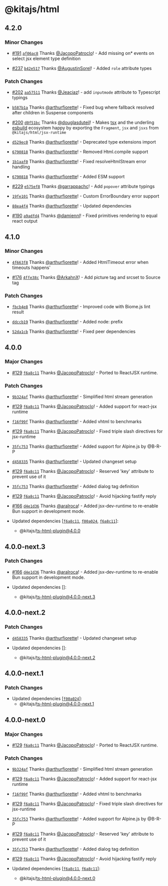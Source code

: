 # @kitajs/html

## 4.2.0

### Minor Changes

- [#191](https://github.com/kitajs/html/pull/191)
  [`af06ac8`](https://github.com/kitajs/html/commit/af06ac88a066c61cf66c0a0667a942a7bf2c5dd9)
  Thanks [@JacopoPatroclo](https://github.com/JacopoPatroclo)! - Add missing on\* events
  on select jsx element type definition

- [#237](https://github.com/kitajs/html/pull/237)
  [`b42e517`](https://github.com/kitajs/html/commit/b42e517fdd33f87668bfb8dd84e9d5221273b8f5)
  Thanks [@AugustinSorel](https://github.com/AugustinSorel)! - Added `role` attribute
  types

### Patch Changes

- [#202](https://github.com/kitajs/html/pull/202)
  [`aa57511`](https://github.com/kitajs/html/commit/aa57511644f2a082739da65591964e34482df2b0)
  Thanks [@Jeaciaz](https://github.com/Jeaciaz)! - add `inputmode` attribute to Typescript
  typings

- [`b587b1a`](https://github.com/kitajs/html/commit/b587b1afc4cdc2d6b1d9580ca3a289e1e49edb3d)
  Thanks [@arthurfiorette](https://github.com/arthurfiorette)! - Fixed bug where fallback
  resolved after children in Suspense components

- [#200](https://github.com/kitajs/html/pull/200)
  [`d0f51bc`](https://github.com/kitajs/html/commit/d0f51bcf1ecc6bd57b16247a18415f220fb3082b)
  Thanks [@douglasduteil](https://github.com/douglasduteil)! - Makes
  [tsx](https://www.npmjs.com/package/tsx) and the underling
  [esbuild](https://esbuild.github.io/) ecosystem happy by exporting the `Fragment`, `jsx`
  and `jsxs` from `@kitajs/html/jsx-runtime`

- [`d529ec0`](https://github.com/kitajs/html/commit/d529ec009041bbf9c88f86eedbe2c9c39973f8ee)
  Thanks [@arthurfiorette](https://github.com/arthurfiorette)! - Deprecated type
  extensions import

- [`6790818`](https://github.com/kitajs/html/commit/6790818c4c694a9816bf7ccddc39779fa3afc8d1)
  Thanks [@arthurfiorette](https://github.com/arthurfiorette)! - Removed Html.compile
  support

- [`1b1aaf0`](https://github.com/kitajs/html/commit/1b1aaf0bbdefa6b2592e479c648251eb6e317330)
  Thanks [@arthurfiorette](https://github.com/arthurfiorette)! - Fixed resolveHtmlStream
  error handling

- [`6790818`](https://github.com/kitajs/html/commit/6790818c4c694a9816bf7ccddc39779fa3afc8d1)
  Thanks [@arthurfiorette](https://github.com/arthurfiorette)! - Added ESM support

- [#229](https://github.com/kitajs/html/pull/229)
  [`e575ef8`](https://github.com/kitajs/html/commit/e575ef8a23b73ff05599d791fb0355f6c8c75386)
  Thanks [@garrappachc](https://github.com/garrappachc)! - Add `popover` attribute typings

- [`19fe101`](https://github.com/kitajs/html/commit/19fe1019068d2d7b1af52b654e270851ffd38622)
  Thanks [@arthurfiorette](https://github.com/arthurfiorette)! - Custom ErrorBoundary
  error support

- [`88ea4f4`](https://github.com/kitajs/html/commit/88ea4f4e405a96b95103fe000a2d157cbad5b806)
  Thanks [@arthurfiorette](https://github.com/arthurfiorette)! - Updated dependencies

- [#190](https://github.com/kitajs/html/pull/190)
  [`a9adfd4`](https://github.com/kitajs/html/commit/a9adfd4bcf76d9412970789e1255d6dbeb863026)
  Thanks [@damiennl](https://github.com/damiennl)! - Fixed primitives rendering to equal
  react output

## 4.1.0

### Minor Changes

- [`4f663f8`](https://github.com/kitajs/html/commit/4f663f879e9c696ec50bb40599b41431e60f0b34)
  Thanks [@arthurfiorette](https://github.com/arthurfiorette)! - Added HtmlTimeout error
  when timeouts happens'

- [#176](https://github.com/kitajs/html/pull/176)
  [`4ffe38c`](https://github.com/kitajs/html/commit/4ffe38cbff2cfcd5277f064f8c60a240cc2f10ea)
  Thanks [@ArkahnX](https://github.com/ArkahnX)! - Add picture tag and srcset to Source
  tag

### Patch Changes

- [`fbcb4e8`](https://github.com/kitajs/html/commit/fbcb4e85803560cba4ac459bcd6d1b4dc72776e3)
  Thanks [@arthurfiorette](https://github.com/arthurfiorette)! - Improved code with
  Biome.js lint result

- [`ddccb19`](https://github.com/kitajs/html/commit/ddccb19cba4c7033af6761178e68a416a465c852)
  Thanks [@arthurfiorette](https://github.com/arthurfiorette)! - Added node: prefix

- [`52da1cb`](https://github.com/kitajs/html/commit/52da1cb7f3480d7b335abcd35accd0e1608c3928)
  Thanks [@arthurfiorette](https://github.com/arthurfiorette)! - Fixed peer dependencies

## 4.0.0

### Major Changes

- [#129](https://github.com/kitajs/html/pull/129)
  [`f6a8c11`](https://github.com/kitajs/html/commit/f6a8c1184039ae6168b4890e094a6ffd434c45ca)
  Thanks [@JacopoPatroclo](https://github.com/JacopoPatroclo)! - Ported to ReactJSX
  runtime.

### Patch Changes

- [`9b324af`](https://github.com/kitajs/html/commit/9b324afaf28e5accc27469e02527cd8c1c7d2608)
  Thanks [@arthurfiorette](https://github.com/arthurfiorette)! - Simplified html stream
  generation

- [#129](https://github.com/kitajs/html/pull/129)
  [`f6a8c11`](https://github.com/kitajs/html/commit/f6a8c1184039ae6168b4890e094a6ffd434c45ca)
  Thanks [@JacopoPatroclo](https://github.com/JacopoPatroclo)! - Added support for
  react-jsx runtime

- [`f16f99f`](https://github.com/kitajs/html/commit/f16f99f1e8ebbc917dc86e587e5c5a49bb93a2dd)
  Thanks [@arthurfiorette](https://github.com/arthurfiorette)! - Added vhtml to benchmarks

- [#129](https://github.com/kitajs/html/pull/129)
  [`f6a8c11`](https://github.com/kitajs/html/commit/f6a8c1184039ae6168b4890e094a6ffd434c45ca)
  Thanks [@JacopoPatroclo](https://github.com/JacopoPatroclo)! - Fixed triple slash
  directives for jsx-runtime

- [`35fc753`](https://github.com/kitajs/html/commit/35fc753e23391d97a44f867833038c0e9f66cf37)
  Thanks [@arthurfiorette](https://github.com/arthurfiorette)! - Added support for
  Alpine.js by @B-R-P

- [`d458335`](https://github.com/kitajs/html/commit/d458335a2988a3f9a758afc9e6b29ed91d35eb69)
  Thanks [@arthurfiorette](https://github.com/arthurfiorette)! - Updated changeset setup

- [#129](https://github.com/kitajs/html/pull/129)
  [`f6a8c11`](https://github.com/kitajs/html/commit/f6a8c1184039ae6168b4890e094a6ffd434c45ca)
  Thanks [@JacopoPatroclo](https://github.com/JacopoPatroclo)! - Reserved 'key' attribute
  to prevent use of it

- [`35fc753`](https://github.com/kitajs/html/commit/35fc753e23391d97a44f867833038c0e9f66cf37)
  Thanks [@arthurfiorette](https://github.com/arthurfiorette)! - Added dialog tag
  definition

- [#129](https://github.com/kitajs/html/pull/129)
  [`f6a8c11`](https://github.com/kitajs/html/commit/f6a8c1184039ae6168b4890e094a6ffd434c45ca)
  Thanks [@JacopoPatroclo](https://github.com/JacopoPatroclo)! - Avoid hijacking fastify
  reply

- [#166](https://github.com/kitajs/html/pull/166)
  [`d4e1d36`](https://github.com/kitajs/html/commit/d4e1d3616bd32a671ad1ea81d92c948b865e9693)
  Thanks [@aralroca](https://github.com/aralroca)! - Added jsx-dev-runtime to re-enable
  Bun support in development mode.

- Updated dependencies
  [[`f6a8c11`](https://github.com/kitajs/html/commit/f6a8c1184039ae6168b4890e094a6ffd434c45ca),
  [`f00a024`](https://github.com/kitajs/html/commit/f00a024b7c289ae5543442c3c6cd4d1d0373e386),
  [`f6a8c11`](https://github.com/kitajs/html/commit/f6a8c1184039ae6168b4890e094a6ffd434c45ca)]:
  - @kitajs/ts-html-plugin@4.0.0

## 4.0.0-next.3

### Patch Changes

- [#166](https://github.com/kitajs/html/pull/166)
  [`d4e1d36`](https://github.com/kitajs/html/commit/d4e1d3616bd32a671ad1ea81d92c948b865e9693)
  Thanks [@aralroca](https://github.com/aralroca)! - Added jsx-dev-runtime to re-enable
  Bun support in development mode.

- Updated dependencies []:
  - @kitajs/ts-html-plugin@4.0.0-next.3

## 4.0.0-next.2

### Patch Changes

- [`d458335`](https://github.com/kitajs/html/commit/d458335a2988a3f9a758afc9e6b29ed91d35eb69)
  Thanks [@arthurfiorette](https://github.com/arthurfiorette)! - Updated changeset setup

- Updated dependencies []:
  - @kitajs/ts-html-plugin@4.0.0-next.2

## 4.0.0-next.1

### Patch Changes

- Updated dependencies
  [[`f00a024`](https://github.com/kitajs/html/commit/f00a024b7c289ae5543442c3c6cd4d1d0373e386)]:
  - @kitajs/ts-html-plugin@4.0.0-next.1

## 4.0.0-next.0

### Major Changes

- [#129](https://github.com/kitajs/html/pull/129)
  [`f6a8c11`](https://github.com/kitajs/html/commit/f6a8c1184039ae6168b4890e094a6ffd434c45ca)
  Thanks [@JacopoPatroclo](https://github.com/JacopoPatroclo)! - Ported to ReactJSX
  runtime.

### Patch Changes

- [`9b324af`](https://github.com/kitajs/html/commit/9b324afaf28e5accc27469e02527cd8c1c7d2608)
  Thanks [@arthurfiorette](https://github.com/arthurfiorette)! - Simplified html stream
  generation

- [#129](https://github.com/kitajs/html/pull/129)
  [`f6a8c11`](https://github.com/kitajs/html/commit/f6a8c1184039ae6168b4890e094a6ffd434c45ca)
  Thanks [@JacopoPatroclo](https://github.com/JacopoPatroclo)! - Added support for
  react-jsx runtime

- [`f16f99f`](https://github.com/kitajs/html/commit/f16f99f1e8ebbc917dc86e587e5c5a49bb93a2dd)
  Thanks [@arthurfiorette](https://github.com/arthurfiorette)! - Added vhtml to benchmarks

- [#129](https://github.com/kitajs/html/pull/129)
  [`f6a8c11`](https://github.com/kitajs/html/commit/f6a8c1184039ae6168b4890e094a6ffd434c45ca)
  Thanks [@JacopoPatroclo](https://github.com/JacopoPatroclo)! - Fixed triple slash
  directives for jsx-runtime

- [`35fc753`](https://github.com/kitajs/html/commit/35fc753e23391d97a44f867833038c0e9f66cf37)
  Thanks [@arthurfiorette](https://github.com/arthurfiorette)! - Added support for
  Alpine.js by @B-R-P

- [#129](https://github.com/kitajs/html/pull/129)
  [`f6a8c11`](https://github.com/kitajs/html/commit/f6a8c1184039ae6168b4890e094a6ffd434c45ca)
  Thanks [@JacopoPatroclo](https://github.com/JacopoPatroclo)! - Reserved 'key' attribute
  to prevent use of it

- [`35fc753`](https://github.com/kitajs/html/commit/35fc753e23391d97a44f867833038c0e9f66cf37)
  Thanks [@arthurfiorette](https://github.com/arthurfiorette)! - Added dialog tag
  definition

- [#129](https://github.com/kitajs/html/pull/129)
  [`f6a8c11`](https://github.com/kitajs/html/commit/f6a8c1184039ae6168b4890e094a6ffd434c45ca)
  Thanks [@JacopoPatroclo](https://github.com/JacopoPatroclo)! - Avoid hijacking fastify
  reply

- Updated dependencies
  [[`f6a8c11`](https://github.com/kitajs/html/commit/f6a8c1184039ae6168b4890e094a6ffd434c45ca),
  [`f6a8c11`](https://github.com/kitajs/html/commit/f6a8c1184039ae6168b4890e094a6ffd434c45ca)]:
  - @kitajs/ts-html-plugin@4.0.0-next.0
